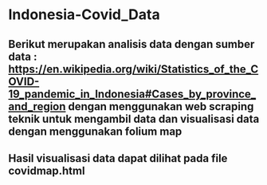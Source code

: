 # Indonesia-Covid_Data

## Berikut merupakan analisis data dengan sumber data : https://en.wikipedia.org/wiki/Statistics_of_the_COVID-19_pandemic_in_Indonesia#Cases_by_province_and_region dengan menggunakan web scraping teknik untuk mengambil data dan visualisasi data dengan menggunakan folium map 
## Hasil visualisasi data dapat dilihat pada file covidmap.html
